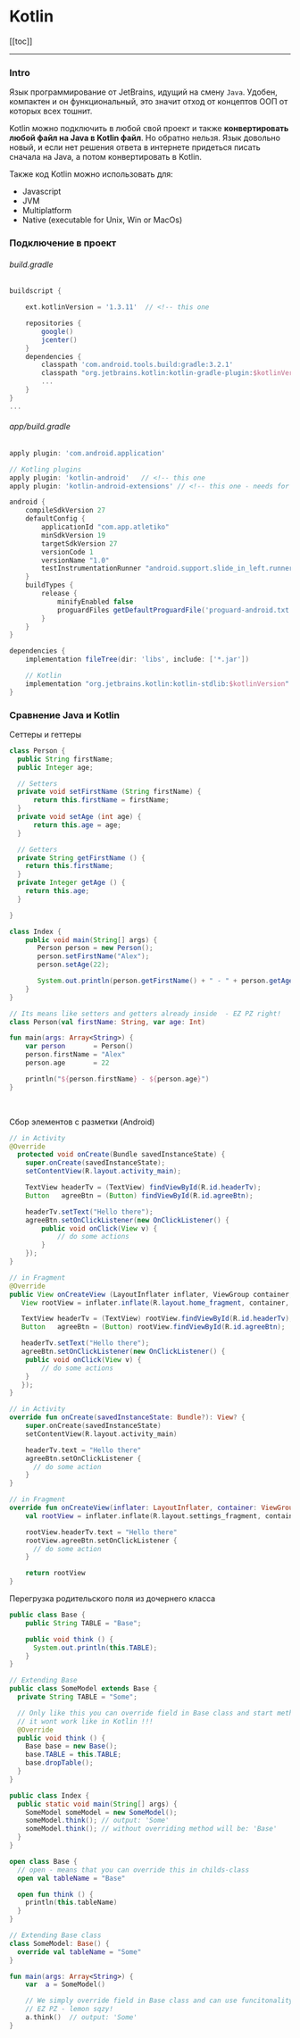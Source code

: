 # Kotlin 

[[toc]]

---

### Intro
Язык программирование от JetBrains, идущий на смену `Java`. Удобен, компактен и он функциональный, это значит отход от концептов ООП от которых всех тошнит.
                   
Kotlin можно подключить в любой свой проект и также **конвертировать любой файл на Java в Kotlin файл**. Но обратно нельзя. Язык довольно новый, и если нет решения ответа в интернете придеться писать сначала на Java, а потом конвертировать в Kotlin.

Также код Kotlin можно использовать для:
* Javascript
* JVM
* Multiplatform
* Native (executable for Unix, Win or MacOs)


### Подключение в проект
###### build.gradle
```groovy
buildscript {

    ext.kotlinVersion = '1.3.11'  // <!-- this one 

    repositories {
        google()
        jcenter()
    }
    dependencies {
        classpath 'com.android.tools.build:gradle:3.2.1'
        classpath "org.jetbrains.kotlin:kotlin-gradle-plugin:$kotlinVersion" // <!-- this one 
        ...                
    }
}
...
```

###### app/build.gradle
```groovy
apply plugin: 'com.android.application'

// Kotling plugins
apply plugin: 'kotlin-android'   // <!-- this one
apply plugin: 'kotlin-android-extensions' // <!-- this one - needs for using view.nameTv = ...,  instead of findViewByid(...)

android {
    compileSdkVersion 27
    defaultConfig {
        applicationId "com.app.atletiko"
        minSdkVersion 19
        targetSdkVersion 27
        versionCode 1
        versionName "1.0"
        testInstrumentationRunner "android.support.slide_in_left.runner.AndroidJUnitRunner"
    }
    buildTypes {
        release {
            minifyEnabled false
            proguardFiles getDefaultProguardFile('proguard-android.txt'), 'proguard-rules.pro'
        }
    }
}

dependencies {
    implementation fileTree(dir: 'libs', include: ['*.jar'])

    // Kotlin 
    implementation "org.jetbrains.kotlin:kotlin-stdlib:$kotlinVersion" // <!-- this one
}
```

### Сравнение Java и Kotlin

Сеттеры и геттеры
```java
class Person {
  public String firstName;
  public Integer age;

  // Setters
  private void setFirstName (String firstName) {
      return this.firstName = firstName;
  }
  private void setAge (int age) {
      return this.age = age;
  }

  // Getters
  private String getFirstName () {
    return this.firstName;
  }
  private Integer getAge () {
    return this.age;
  }

} 

class Index {
    public void main(String[] args) {
       Person person = new Person();
       person.setFirstName("Alex");
       person.setAge(22);

       System.out.println(person.getFirstName() + " - " + person.getAge() )
    }
}
```
```kt
// Its means like setters and getters already inside  - EZ PZ right!
class Person(val firstName: String, var age: Int) 

fun main(args: Array<String>) {
    var person       = Person()
    person.firstName = "Alex"
    person.age       = 22

    println("${person.firstName} - ${person.age}")
}
```
<br>


Сбор элементов с разметки (Android)
```java 
// in Activity
@Override
  protected void onCreate(Bundle savedInstanceState) {
    super.onCreate(savedInstanceState);
    setContentView(R.layout.activity_main);

    TextView headerTv = (TextView) findViewById(R.id.headerTv);
    Button   agreeBtn = (Button) findViewById(R.id.agreeBtn);

    headerTv.setText("Hello there");
    agreeBtn.setOnClickListener(new OnClickListener() {
        public void onClick(View v) {
            // do some actions
        } 
    });
}

// in Fragment 
@Override
public View onCreateView (LayoutInflater inflater, ViewGroup container, Bundle savedInstanceState) {
   View rootView = inflater.inflate(R.layout.home_fragment, container, false);

   TextView headerTv = (TextView) rootView.findViewById(R.id.headerTv);
   Button   agreeBtn = (Button) rootView.findViewById(R.id.agreeBtn);

   headerTv.setText("Hello there");
   agreeBtn.setOnClickListener(new OnClickListener() {
    public void onClick(View v) {
        // do some actions
    } 
   });
}
```

```kt
// in Activity
override fun onCreate(savedInstanceState: Bundle?): View? {
    super.onCreate(savedInstanceState)
    setContentView(R.layout.activity_main)

    headerTv.text = "Hello there"
    agreeBtn.setOnClickListener {
      // do some action
    }
}

// in Fragment 
override fun onCreateView(inflater: LayoutInflater, container: ViewGroup?, savedInstanceState: Bundle?): View? {
    val rootView = inflater.inflate(R.layout.settings_fragment, container, false)

    rootView.headerTv.text = "Hello there"
    rootView.agreeBtn.setOnClickListener {
      // do some action
    }

    return rootView
}
```

Перегрузка родительского поля из дочернего класса
```Java 
public class Base {
    public String TABLE = "Base";

    public void think () {
      System.out.println(this.TABLE);  
    }
}

// Extending Base 
public class SomeModel extends Base {
  private String TABLE = "Some";

  // Only like this you can override field in Base class and start method like we wanted 
  // it wont work like in Kotlin !!!
  @Override
  public void think () {
    Base base = new Base();
    base.TABLE = this.TABLE;
    base.dropTable();
  }
}

public class Index {
  public static void main(String[] args) {
    SomeModel someModel = new SomeModel();
    someModel.think(); // output: 'Some'
    someModel.think(); // without overriding method will be: 'Base'
  }
}
```

```Kotlin
open class Base {
  // open - means that you can override this in childs-class
  open val tableName = "Base"

  open fun think () {
    println(this.tableName)
  }
}

// Extending Base class
class SomeModel: Base() { 
  override val tableName = "Some"
}

fun main(args: Array<String>) {
    var  a = SomeModel()

    // We simply override field in Base class and can use funcitonality of parent class with preferences of child class, 
    // EZ PZ - lemon sqzy!
    a.think()  // output: 'Some'
}
```
<br>
